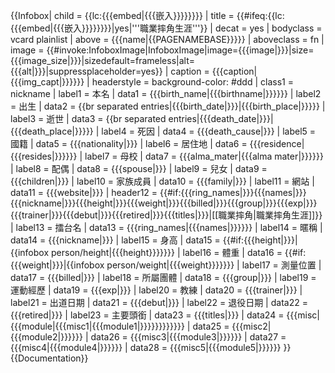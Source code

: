 {{Infobox| child       = {{lc:{{{embed|{{{嵌入}}}}}}}}
| title       = {{#ifeq:{{lc:{{{embed|{{{嵌入}}}}}}}}|yes|'''職業摔角生涯'''}}
| decat       = yes <!-- remove from template:infobox tracking categories -->
| bodyclass   = vcard plainlist
| above       = {{{name|<includeonly>{{PAGENAMEBASE}}</includeonly>}}}
| aboveclass  = fn
| image       = {{#invoke:InfoboxImage|InfoboxImage|image={{{image|}}}|size={{{image_size|}}}|sizedefault=frameless|alt={{{alt|}}}|suppressplaceholder=yes}}
| caption     = {{{caption|{{{img_capt|}}}}}}
| headerstyle = background-color: #ddd
| class1      = nickname
| label1      = 本名
| data1       = {{{birth_name|{{{birthname|}}}}}}
| label2      = 出生
| data2       = {{br separated entries|{{{birth_date|}}}|{{{birth_place|}}}}}
| label3      = 逝世
| data3       = {{br separated entries|{{{death_date|}}}|{{{death_place|}}}}}
| label4      = 死因
| data4       = {{{death_cause|}}}
| label5      = 國籍
| data5       = {{{nationality|}}}
| label6      = 居住地
| data6       = {{{residence|{{{resides|}}}}}}
| label7      = 母校
| data7       = {{{alma_mater|{{{alma mater|}}}}}}
| label8      = 配偶
| data8       = {{{spouse|}}}
| label9      = 兒女
| data9       = {{{children|}}}
| label10     = 家族成員
| data10      = {{{family|}}}
| label11     = 網站
| data11      = {{{website|}}}
| header12    = {{#if:{{{ring_names|}}}{{{names|}}}{{{nickname|}}}{{{height|}}}{{{weight|}}}{{{billed|}}}{{{group|}}}{{{exp|}}}{{{trainer|}}}{{{debut|}}}{{{retired|}}}{{{titles|}}}|[[職業摔角|職業摔角生涯]]}}
| label13     = <span class="nowrap">擂台名</span>
| data13      = {{{ring_names|{{{names|}}}}}}
| label14     = 暱稱
| data14      = {{{nickname|}}}
| label15     = 身高
| data15      = {{#if:{{{height|}}}|{{infobox person/height|{{{height}}}}}}}
| label16     = 體重
| data16      = {{#if:{{{weight|}}}|{{infobox person/weight|{{{weight}}}}}}}
| label17     = 測量位置
| data17      = {{{billed|}}}
| label18     = 所屬團體
| data18      = {{{group|}}}
| label19     = 運動經歷
| data19      = {{{exp|}}}
| label20     = 教練
| data20      = {{{trainer|}}}
| label21     = 出道日期
| data21      = {{{debut|}}}
| label22     = 退役日期
| data22      = {{{retired|}}}
| label23     = 主要頭銜
| data23      = {{{titles|}}}
| data24      = {{{misc|{{{module|{{{misc1|{{{module1|}}}}}}}}}}}}
| data25      = {{{misc2|{{{module2|}}}}}}
| data26      = {{{misc3|{{{module3|}}}}}}
| data27      = {{{misc4|{{{module4|}}}}}}
| data28      = {{{misc5|{{{module5|}}}}}}
}}<noinclude>{{Documentation}}</noinclude>